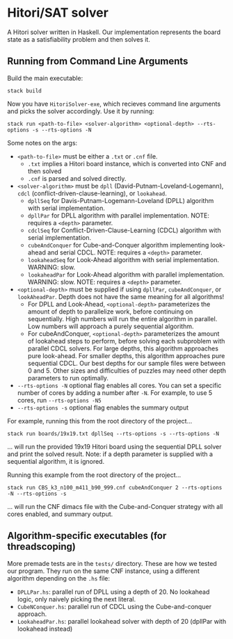 # Hitori/SAT solver

A Hitori solver written in Haskell. Our implementation represents the board state as a satisfiability problem and then solves it.

## Running from Command Line Arguments

Build the main executable:

```
stack build
```

Now you have `HitoriSolver-exe`, which recieves command line arguments and picks the solver accordingly. Use it by running:

```
stack run <path-to-file> <solver-algorithm> <optional-depth> --rts-options -s --rts-options -N
```

Some notes on the args:

- `<path-to-file>` must be either a `.txt` or `.cnf` file.
  - `.txt` implies a Hitori board instance, which is converted into CNF and then solved
  - `.cnf` is parsed and solved directly.
- `<solver-algorithm>` must be `dpll` (David-Putnam-Loveland-Logemann), `cdcl` (conflict-driven-clause-learning), or `lookahead`.
  - `dpllSeq` for Davis-Putnam-Logemann-Loveland (DPLL) algorithm with serial implementation.
  - `dpllPar` for DPLL algorithm with parallel implementation. NOTE: requires a `<depth>` parameter.
  - `cdclSeq` for Conflict-Driven-Clause-Learning (CDCL) algorithm with serial implementation.
  - `cubeAndConquer` for Cube-and-Conquer algorithm implementing look-ahead and serial CDCL. NOTE: requires a `<depth>` parameter.
  - `lookaheadSeq` for Look-Ahead algorithm with serial implementation. WARNING: slow.
  - `lookaheadPar` for Look-Ahead algorithm with parallel implementation. WARNING: slow. NOTE: requires a `<depth>` parameter.
- `<optional-depth>` must be supplied if using `dpllPar`, `cubeAndConquer`, or `lookAheadPar`. Depth does not have the same meaning for all algorithms!
  - For DPLL and Look-Ahead, `<optional-depth>` parameterizes the amount of depth to parallelize work, before continuing on sequentially. High numbers will run the entire algorithm in parallel. Low numbers will approach a purely sequential algorithm.
  - For cubeAndConquer, `<optional-depth>` parameterizes the amount of lookahead steps to perform, before solving each subproblem with parallel CDCL solvers. For large depths, this algorithm approaches pure look-ahead. For smaller depths, this algorithm approaches pure sequential CDCL. Our best depths for our sample files were between 0 and 5. Other sizes and difficulties of puzzles may need other depth parameters to run optimally.
- `--rts-options -N` optional flag enables all cores. You can set a specific number of cores by adding a number after `-N`. For example, to use 5 cores, run `--rts-options -N5`
- `--rts-options -s` optional flag enables the summary output

For example, running this from the root directory of the project...
```
stack run boards/19x19.txt dpllSeq --rts-options -s --rts-options -N
```
... will run the provided 19x19 Hitori board using the sequential DPLL solver and print the solved result. Note: if a depth parameter is supplied with a sequential algorithm, it is ignored.

Running this example from the root directory of the project...
```
stack run CBS_k3_n100_m411_b90_999.cnf cubeAndConquer 2 --rts-options -N --rts-options -s
```
... will run the CNF dimacs file with the Cube-and-Conquer strategy with all cores enabled, and summary output.

## Algorithm-specific executables (for threadscoping)

More premade tests are in the `tests/` directory. These are how we tested our program. They run on the same CNF instance, using a different algorithm depending on the `.hs` file:

- `DPLLPar.hs`: parallel run of DPLL using a depth of 20. No lookahead logic, only naively picking the next literal.
- `CubeNConquer.hs`: parallel run of CDCL using the Cube-and-conquer approach.
- `LookaheadPar.hs`: parallel lookahead solver with depth of 20 (dpllPar with lookahead instead)
